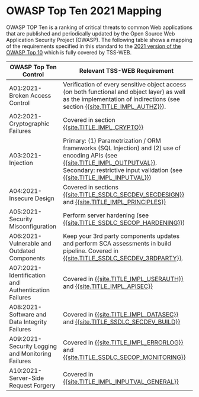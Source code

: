 # OWASP Top Ten 2021 Mapping

OWASP TOP Ten is a ranking of critical threats to common Web applications that are published and periodically updated by the Open Source Web Application Security Project (OWASP). The following table shows a mapping of the requirements specified in this standard to the [2021 version of the OWASP Top 10](https://owasp.org/www-project-top-ten/) which is fully covered by TSS-WEB.

| OWASP Top Ten Control  | Relevant TSS-WEB Requirement |
| ------------- | ------------- |
| A01:2021-Broken Access Control  | Verification of every sensitive object access (on both functional and object layer) as well as the implementation of indirections (see section [{{site.TITLE_IMPL_AUTHZ}}]({{site.URL_IMPL_AUTHZ}})).  |
| A02:2021-Cryptographic Failures | Covered in section [{{site.TITLE_IMPL_CRYPTO}}]({{site.URL_IMPL_CRYPTO}}) |
| A03:2021-Injection  | Primary: (1) Parametrization / ORM frameworks (SQL Injection) and (2) use of encoding APIs (see [{{site.TITLE_IMPL_OUTPUTVAL}}]({{site.URL_IMPL_OUTPUTVAL}}). Secondary: restrictive input validation (see [{{site.TITLE_IMPL_INPUTVAL}}]({{site.URL_IMPL_INPUTVAL}}))|
| A04:2021-Insecure Design | Covered in sections [{{site.TITLE_SSDLC_SECDEV_SECDESIGN}}]({{site.URL_SSDLC_SECDEV_SECDESIGN}}) and [{{site.TITLE_IMPL_PRINCIPLES}}]({{site.URL_IMPL_PRINCIPLES}}) |
| A05:2021-Security Misconfiguration | Perform server hardening (see [{{site.TITLE_SSDLC_SECOP_HARDENING}}]({{site.URL_SSDLC_SECOPP_HARDENING}})) |
| A06:2021-Vulnerable and Outdated Components  | Keep your 3rd party components updates and perform SCA assessments in build pipeline. Covered in [{{site.TITLE_SSDLC_SECDEV_3RDPARTY}}]({{site.URL_SSDLC_SECDEV_3RDPARTY}}). |
| A07:2021-Identification and Authentication Failures | Covered in [{{site.TITLE_IMPL_USERAUTH}}]({{site.URL_IMPL_USERAUTH}}) and [{{site.TITLE_IMPL_APISEC}}]({{site.URL_IMPL_APISEC}}) |
| A08:2021-Software and Data Integrity Failures | Covered in [{{site.TITLE_IMPL_DATASEC}}]({{site.URL_IMPL_DATASEC}}) and [{{site.TITLE_SSDLC_SECDEV_BUILD}}]({{site.URL_SSDLC_SECDEV_BUILD}}) |
| A09:2021-Security Logging and Monitoring Failures  | Covered in [{{site.TITLE_IMPL_ERRORLOG}}]({{site.URL_IMPL_ERRORLOG}}) and [{{site.TITLE_SSDLC_SECOP_MONITORING}}]({{site.URL_SSDLC_SECOPP_MONITORING}}) |
| A10:2021-Server-Side Request Forgery | Covered in [{{site.TITLE_IMPL_INPUTVAL_GENERAL}}]({{site.URL_IMPL_INPUTVAL_GENERAL}}) |
